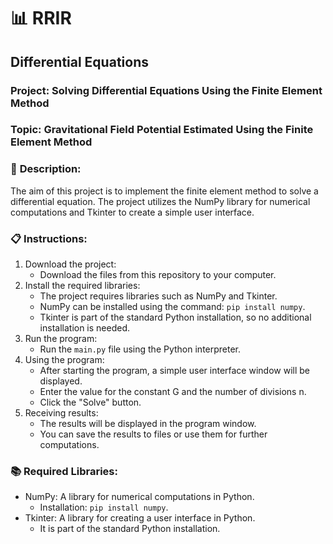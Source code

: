 # 📊 **RRIR**

## **Differential Equations**

### **Project:** Solving Differential Equations Using the Finite Element Method

### **Topic:** Gravitational Field Potential Estimated Using the Finite Element Method

### 📝 **Description:**

The aim of this project is to implement the finite element method to solve a differential equation. The project utilizes the NumPy library for numerical computations and Tkinter to create a simple user interface.

### 📋 **Instructions:**

1. Download the project:
   - Download the files from this repository to your computer.
2. Install the required libraries:
   - The project requires libraries such as NumPy and Tkinter.
   - NumPy can be installed using the command: `pip install numpy`.
   - Tkinter is part of the standard Python installation, so no additional installation is needed.
3. Run the program:
   - Run the `main.py` file using the Python interpreter.
4. Using the program:
   - After starting the program, a simple user interface window will be displayed.
   - Enter the value for the constant G and the number of divisions n.
   - Click the "Solve" button.
5. Receiving results:
   - The results will be displayed in the program window.
   - You can save the results to files or use them for further computations.

### 📚 **Required Libraries:**

- NumPy: A library for numerical computations in Python.
  - Installation: `pip install numpy`.
- Tkinter: A library for creating a user interface in Python.
  - It is part of the standard Python installation.
